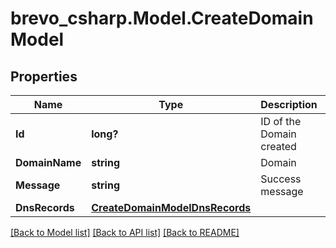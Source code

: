 # brevo_csharp.Model.CreateDomainModel
## Properties

Name | Type | Description | Notes
------------ | ------------- | ------------- | -------------
**Id** | **long?** | ID of the Domain created | 
**DomainName** | **string** | Domain | [optional] 
**Message** | **string** | Success message | [optional] 
**DnsRecords** | [**CreateDomainModelDnsRecords**](CreateDomainModelDnsRecords.md) |  | [optional] 

[[Back to Model list]](../README.md#documentation-for-models) [[Back to API list]](../README.md#documentation-for-api-endpoints) [[Back to README]](../README.md)


